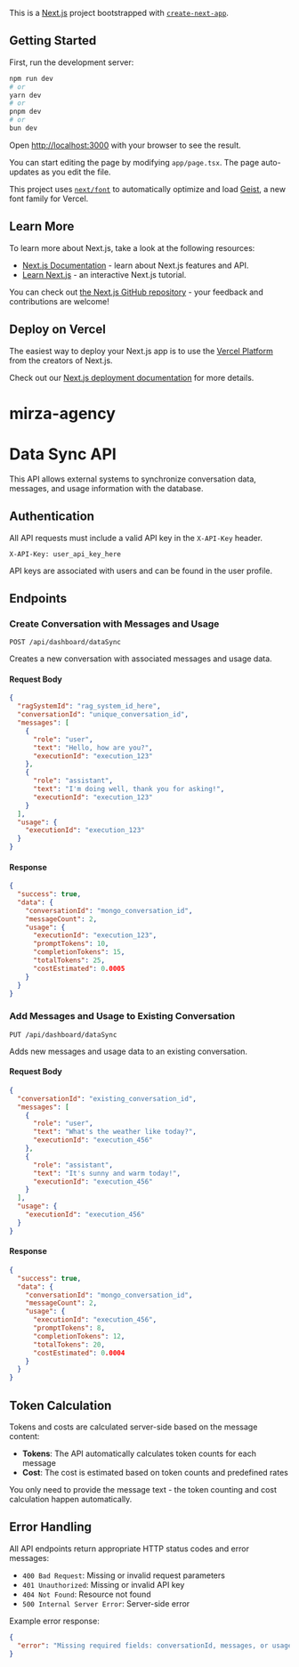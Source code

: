 This is a [Next.js](https://nextjs.org) project bootstrapped with [`create-next-app`](https://nextjs.org/docs/app/api-reference/cli/create-next-app).

## Getting Started

First, run the development server:

```bash
npm run dev
# or
yarn dev
# or
pnpm dev
# or
bun dev
```

Open [http://localhost:3000](http://localhost:3000) with your browser to see the result.

You can start editing the page by modifying `app/page.tsx`. The page auto-updates as you edit the file.

This project uses [`next/font`](https://nextjs.org/docs/app/building-your-application/optimizing/fonts) to automatically optimize and load [Geist](https://vercel.com/font), a new font family for Vercel.

## Learn More

To learn more about Next.js, take a look at the following resources:

- [Next.js Documentation](https://nextjs.org/docs) - learn about Next.js features and API.
- [Learn Next.js](https://nextjs.org/learn) - an interactive Next.js tutorial.

You can check out [the Next.js GitHub repository](https://github.com/vercel/next.js) - your feedback and contributions are welcome!

## Deploy on Vercel

The easiest way to deploy your Next.js app is to use the [Vercel Platform](https://vercel.com/new?utm_medium=default-template&filter=next.js&utm_source=create-next-app&utm_campaign=create-next-app-readme) from the creators of Next.js.

Check out our [Next.js deployment documentation](https://nextjs.org/docs/app/building-your-application/deploying) for more details.
# mirza-agency

# Data Sync API

This API allows external systems to synchronize conversation data, messages, and usage information with the database.

## Authentication

All API requests must include a valid API key in the `X-API-Key` header.

```
X-API-Key: user_api_key_here
```

API keys are associated with users and can be found in the user profile.

## Endpoints

### Create Conversation with Messages and Usage

`POST /api/dashboard/dataSync`

Creates a new conversation with associated messages and usage data.

#### Request Body

```json
{
  "ragSystemId": "rag_system_id_here",
  "conversationId": "unique_conversation_id",
  "messages": [
    {
      "role": "user",
      "text": "Hello, how are you?",
      "executionId": "execution_123"
    },
    {
      "role": "assistant",
      "text": "I'm doing well, thank you for asking!",
      "executionId": "execution_123"
    }
  ],
  "usage": {
    "executionId": "execution_123"
  }
}
```

#### Response

```json
{
  "success": true,
  "data": {
    "conversationId": "mongo_conversation_id",
    "messageCount": 2,
    "usage": {
      "executionId": "execution_123",
      "promptTokens": 10,
      "completionTokens": 15,
      "totalTokens": 25,
      "costEstimated": 0.0005
    }
  }
}
```

### Add Messages and Usage to Existing Conversation

`PUT /api/dashboard/dataSync`

Adds new messages and usage data to an existing conversation.

#### Request Body

```json
{
  "conversationId": "existing_conversation_id",
  "messages": [
    {
      "role": "user",
      "text": "What's the weather like today?",
      "executionId": "execution_456"
    },
    {
      "role": "assistant",
      "text": "It's sunny and warm today!",
      "executionId": "execution_456"
    }
  ],
  "usage": {
    "executionId": "execution_456"
  }
}
```

#### Response

```json
{
  "success": true,
  "data": {
    "conversationId": "mongo_conversation_id",
    "messageCount": 2,
    "usage": {
      "executionId": "execution_456",
      "promptTokens": 8,
      "completionTokens": 12,
      "totalTokens": 20,
      "costEstimated": 0.0004
    }
  }
}
```

## Token Calculation

Tokens and costs are calculated server-side based on the message content:

- **Tokens**: The API automatically calculates token counts for each message
- **Cost**: The cost is estimated based on token counts and predefined rates

You only need to provide the message text - the token counting and cost calculation happen automatically.

## Error Handling

All API endpoints return appropriate HTTP status codes and error messages:

- `400 Bad Request`: Missing or invalid request parameters
- `401 Unauthorized`: Missing or invalid API key
- `404 Not Found`: Resource not found
- `500 Internal Server Error`: Server-side error

Example error response:

```json
{
  "error": "Missing required fields: conversationId, messages, or usage"
}
```
